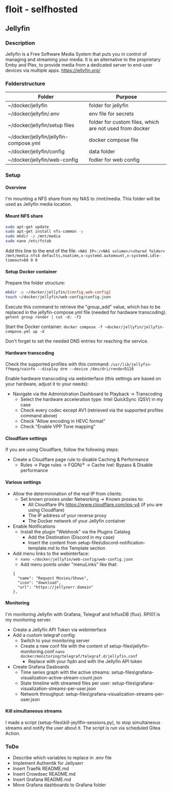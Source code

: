 # floit - selfhosted

## Jellyfin

### Description
Jellyfin is a Free Software Media System that puts you in control of managing and streaming your media. It is an alternative to the proprietary Emby and Plex, to provide media from a dedicated server to end-user devices via multiple apps.
https://jellyfin.org/

### Folderstructure
| Folder | Purpose |
|---|---|
| ~/docker/jellyfin | folder for jellyfin |
| ~/docker/jellyfin/.env | env file for secrets |
| ~/docker/jellyfin/setup files | folder for custom files, which are not used from docker |
| ~/docker/jellyfin/jellyfin-compose.yml | docker compose file |
| ~/docker/jellyfin/config | data folder |
| ~/docker/jellyfin/web-config | fodler for web config |

### Setup
#### Overview
I'm mounting a NFS share from my NAS to /mnt/media. This folder will be used as Jellyfin media location.

#### Mount NFS share
```sh
sudo apt-get update
sudo apt-get install nfs-common -y
sudo mkdir -p /mnt/media
sudo nano /etc/fstab
```

Add this line to the end of the file:
`<NAS IP>:/<NAS volume>/<shared folder> /mnt/media nfs4 defaults,noatime,x-systemd.automount,x-systemd.idle-timeout=60 0 0`

#### Setup Docker container
Prepare the folder structure:
```sh
mkdir -p ~/docker/jellyfin/{config,web-config}
touch ~/docker/jellyfin/web-config/config.json
```

Execute this command to retrieve the "group_add" value, which has to be replaced in the jellyfin-compose.yml file (needed for hardware transcoding).
`getent group render | cut -d: -f3`

Start the Docker container:
`docker compose -f ~docker/jellyfin/jellyfin-compose.yml up -d`

Don't forget to set the needed DNS entries for reaching the service.

#### Hardware transcoding
Check the supported profiles with this command:
`/usr/lib/jellyfin-ffmpeg/vainfo --display drm --device /dev/dri/renderD128`

Enable hardware transcoding via webinterface (this settings are based on your hardware, adjust it to your needs):
- Navigate via the Administration Dashboard to Playback -> Transcoding
    - Select the hardware acceleration type: Intel QuickSync (QSV) in my case
    - Check every codec except AV1 (retrieved via the supported profiles command above)
    - Check "Allow encoding in HEVC format"
    - Check "Enable VPP Tone mapping"

#### Cloudflare settings
If you are using Cloudflare, follow the following steps:
- Create a Cloudflare page rule to disable Caching & Performance
    - Rules -> Page rules -> FQDN/* -> Cache lvel: Bypass & Disable performance

#### Various settings
- Allow the determinination of the real IP from clients:
    - Set known proxies under Networking -> Known proxies to:
        - All Cloudflare IPs https://www.cloudflare.com/ips-v4 (if you are using Cloudflare)
        - The IP address of your reverse proxy
        - The Docker network of your Jellyfin container
- Enable Notifications
    - Install the plugin "Webhook" via the Plugins Catalog
        - Add the Destination (Discord in my case)
        - Insert the content from setup-files\discord-notification-template.md to the Template section
- Add menu links to the webinterface:
    - `nano ~/docker/jellyfin/web-config/web-config.json`
    - Add menu points under "menuLinks" like that:
    ```
    {
      "name": "Request Movies/Shows",
      "icon": "download",
      "url": "https://jellyserr.domain"
    },
    ```

#### Monitoring
I'm monitoring Jellyfin with Grafana, Telegraf and InfluxDB (flux). RPI01 is my monitoring server.
- Create a Jellyfin API Token via webinterface
- Add a custom telegraf config:
    - Switch to your monitoring server
    - Create a new conf file with the content of setup-files\jellyfin-monitoring.conf `nano docker/monitoring/telegraf/telegraf.d/jellyfin.conf`
        - Replace <FQDN> with your fqdn and <Token> with the Jellyfin API token
- Create Grafana Dasboards
    - Time series graph with the active streams: setup-files\grafana-visualization-active-stream-count.json
    - State timeline with streamed files per user: setup-files\grafana-visualization-streams-per-user.json
    - Network throughput: setup-files\grafana-visualization-streams-per-user.json

#### Kill simultaneous streams
I made a script (setup-files\kill-jeyllfin-sessions.py), to stop simultaneous streams and notify the user about it. The script is run via scheduled Gitea Action.

### ToDo
- Describe which variables to replace in .env file
- Implement Authentik for Jellyserr
- Insert Traefik README.md
- Insert Crowdsec README.md
- Insert Grafana README.md
- Move Grafana dashboards to Grafana folder
